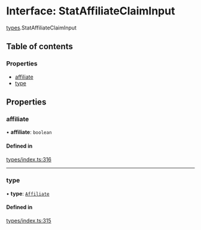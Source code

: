 # Interface: StatAffiliateClaimInput

[types](../wiki/types).StatAffiliateClaimInput

## Table of contents

### Properties

- [affiliate](../wiki/types.StatAffiliateClaimInput#affiliate)
- [type](../wiki/types.StatAffiliateClaimInput#type)

## Properties

### affiliate

• **affiliate**: `boolean`

#### Defined in

[types/index.ts:316](https://github.com/PolymeshAssociation/polymesh-sdk/blob/46129005/src/types/index.ts#L316)

___

### type

• **type**: [`Affiliate`](../wiki/types.ClaimType#affiliate)

#### Defined in

[types/index.ts:315](https://github.com/PolymeshAssociation/polymesh-sdk/blob/46129005/src/types/index.ts#L315)
